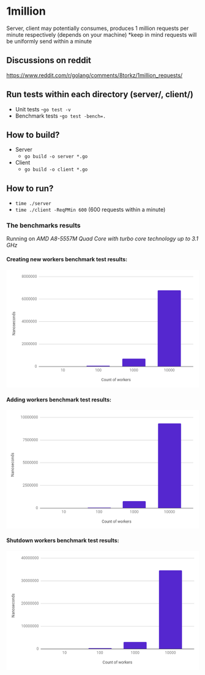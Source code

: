 # 1million
Server, client may potentially consumes, produces 1 million requests per minute respectively (depends on your machine)
*keep in mind requests will be uniformly send within a minute
## Discussions on reddit
https://www.reddit.com/r/golang/comments/8torkz/1million_requests/
## Run tests within each directory (server/, client/)
- Unit tests
  -`go test -v`
- Benchmark tests
  -`go test -bench=.`

## How to build?
- Server
  - `go build -o server *.go`
- Client
  - `go build -o client *.go`

## How to run?
- `time ./server`
- `time ./client -ReqPMin 600` (600 requests within a minute)

### The benchmarks results
Running on *AMD A8-5557M Quad Core with turbo core technology up to 3.1 GHz*

#### Creating new workers benchmark test results:
![Image of New_workers benchmark tests](https://github.com/volodimyr/1million/blob/master/pictures/new_workerks.png)

#### Adding workers benchmark test results:
![Image of New_workers benchmark tests](https://github.com/volodimyr/1million/blob/master/pictures/add_workers.png)

#### Shutdown workers benchmark test results:
![Image of New_workers benchmark tests](https://github.com/volodimyr/1million/blob/master/pictures/shutdown_workers.png)
